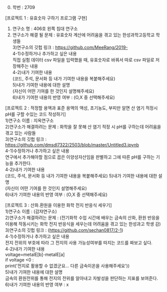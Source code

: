 0. 학번 :  2709

[프로젝트 1 : 유효숫자 구하기 프로그램 구현]
1) 연구소 명 : 406호 왼쪽 침대 연구소  
2) 연구소가 해결 될 문제 : 유효숫자 계산에 어려움을 겪고 있는 한성과학고등학교 학생들  
3)연구소의 깃헙 링크 : https://github.com/MeeRang/2019-  
4-1)수정하거나 추가하고 싶은 내용  
직접 실험 데이터 csv 파일을 입력했을 때, 유효숫자로 바꿔서 따로 csv 파일로 저장해주는 내용  
4-2)내가 기여한 내용  
(코드, 주석, 문서화 등 내가 기여한 내용을 복붙해주세요)  
5)내가 기여한 내용에 대한 설명  
(자신이 어떤 기여를 한 것인지 설명해주세요)  
6)내가 기여한 내용의 반영 여부 : (O,X 중 선택해주세요)  

[프로젝트 2 : 적정할 용액과 표준 용액의 액성, 초기농도, 부피만 알면 산 염기 적정시 pH를 구할 수있는 코드 작성하기]  
1)연구소 이름 : 지옥연구소  
2)연구소가 해결하려는 문제 : 화학을 잘 못해 산 염기 적정 시 pH를 구하는데 어려움을 겪고 있는 사람들  
3)연구소의 깃헙 링크 : https://github.com/dmsdl7322/2503/blob/master/Untitled3.ipynb  
4-1)수정하거나 추가하고 싶은 내용  
연구에서 추가해야할 점으로 꼽은 이양성자산임을 판별하고 그에 따른 pH를 구하는 기능을 추가한다.   
4-2)내가 기여한 내용  
(코드, 주석, 문서화 등 내가 기여한 내용을 복붙해주세요)
5)내가 기여한 내용에 대한 설명  
(자신이 어떤 기여를 한 것인지 설명해주세요)  
6)내가 기여한 내용의 반영 여부 : (O,X 중 선택해주세요)  

[프로젝트 3 : 산화.환원을 이용한 화학 전지 반응식 세우기]  
1)연구소 이름 : (감쟈연구소)  
2)연구소가 해결하려는 문제 : (전기화학 수업 시간에 배우는 금속의 산화, 환원 반응을 이용해 작동시키는 화학 전지 반응식을 세우는데 어려움을 겪고 있는 한성과고 학생 감)  
3)연구소의 깃헙 링크 : (https://github.com/sechan0817/2-1)  
4-1)수정하거나 추가하고 싶은 내용  
전지 전위의 부호에 따라 그 전지의 사용 가능성여부를 따지는 코드를 짜보고 싶다.  
4-2)내가 기여한 내용  
voltage=metalE[b]-metalE[a]  
if voltage <0 :  
    print('전지로 활용할 수 없겠군요... 다른 금속이온을 사용해주세요'))  
5)내가 기여한 내용에 대한 설명  
금속의 환원전위를 통해 전지의 전위를 알아내고 자발성을 판단하는 지표를 보여준다.  
6)내가 기여한 내용의 반영 여부 : x  
